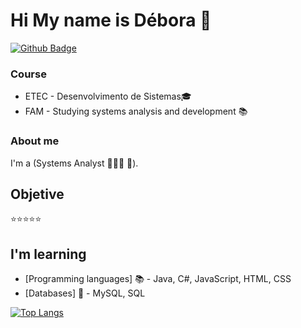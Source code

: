 # Hi My name is Débora 💜

[![Github Badge](https://img.shields.io/badge/-Github-000?style=flat-square&logo=Github&logoColor=white&link=https://github.com/deborafsm)](https://github.com/deborafsm)


### Course
- ETEC - Desenvolvimento de Sistemas🎓
- FAM - Studying systems analysis and development 📚
### About me
I'm a (Systems Analyst 👩🏻‍💻 🚀).
## Objetive 
⭐⭐⭐⭐⭐
## I'm  learning
- [Programming languages] 📚 - Java, C#, JavaScript, HTML, CSS
- [Databases] 🎲 - MySQL, SQL


[![Top Langs](https://github-readme-stats.vercel.app/api/top-langs/?username=deborafsm&layout=demo)](https://github.com/deborafsm/github-readme-stats)


